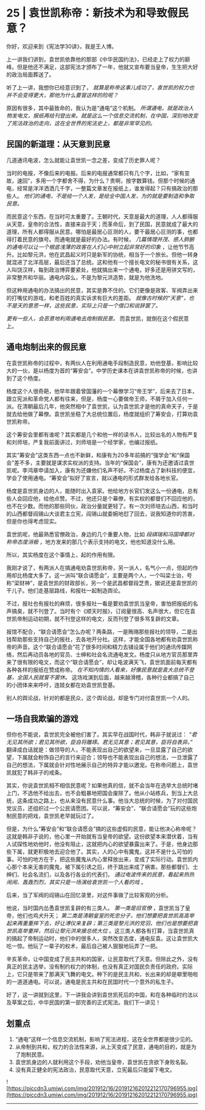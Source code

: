 # 25 | 袁世凯称帝：新技术为和导致假民意？

你好，欢迎来到《宪法学30讲》，我是王人博。

上一讲我们讲到，袁世凯依靠他的那部《中华民国约法》，已经走上了权力的巅峰。但是他还不满足，这部宪法才颁布了一年，他就又宣布要当皇帝，生生把大好的政治局面葬送了。

听了上一讲，我想你已经意识到了， *就算是称帝这事儿成功了，袁世凯的权力也并不会变得更大，那他为什么要冒这样的险呢？*

原因有很多，其中最致命的，我认为是“通电”这个机制。 *所谓通电，就是政治人物发电文，报纸再给刊登出来。就是这么一个信息交流机制，在中国，深刻地改变了宪法政治的走向，这在全世界的宪法史上，都是非常罕见的。*

## 民国的新道理：从天意到民意

几道通讯电波，怎么就能让袁世凯一念之差，变成了历史罪人呢？

当时的电报，不像后来的电报。后来的电报通常都只有几个字，比如，“家有变故，速回”，多用一个字都舍不得，为什么？贵啊，按字数算钱。但那个时候的通电，经常是洋洋洒洒几千字，一整篇文章发在报纸上，谁发得起？只有搞政治的那些人。 *他们的通电，不是给一个人发，是给全中国人发，为的就是要制造和争取民意。*

而民意这个东西，在当时可太重要了。王朝时代，天意是最大的道理，人人都得服从天意，皇帝的合法性，直接来自于天；而革命后，到了民国，民意就成了最大的道理，所有人都得服从民意。哪怕是最居心叵测的人，要干最居心叵测的事，也都得打着民意的旗号。而通电就是最好的办法。有时候， *几篇情理并茂、感人肺腑的通电可以让一个根底浅薄的政客在人们心中树立起非常好的印象* ，让他节节高升。比如黎元洪，他在武昌起义时只是新军的协统，相当于一个旅长。但他一转身就混进了北洋高层，最后还当了总统。这和他有一个擅长电文的秘书很有关系，这人叫饶汉祥，每到政治博弈要紧处，他就搞出来一个通电，好多还是用骈文写的，非常整齐和华丽。通电内容么，不是为黎元洪造势，就是为他洗地。

但这种用通电的办法搞出的民意，其实是靠不住的。它们更像是政客、军阀弄出来的打嘴仗的游戏，和老百姓的真实诉求有巨大的差距。 *就像古时候的“天意”，也不是天的意思一样，这些民意，实际上只是一个借口和说辞罢了。*

 *更有一些人，会恶意地利用通电去炮制假民意。* 而袁世凯，就倒在这个假民意上。

## 通电炮制出来的假民意

在袁世凯称帝的过程中，有两伙人在利用通电手段制造民意，劝他登基，影响比较大的一伙，是以杨度为首的“筹安会”。中学历史课本在讲袁世凯称帝的时候，也讲到了这个杨度。

杨度这个人很奇葩，他早年跟着曾国藩的一个幕僚学习“帝王学”，后来去了日本，跟立宪派和革命党人都有往来，但是，杨度一心要做帝王师，不屑于加入任何一派。在清朝最后几年，他突然相中了袁世凯，认为袁世凯才是他的真命天子，于是就去给他做了幕僚。袁世凯坐稳了大总统位置后，杨度就组织了筹安会，打算劝袁世凯称帝。

这个筹安会里都有谁呢？其实都是几个和他一样的读书人，比较出名的人物有严复和刘师培，严复我前面讲过，刘师培是一个经学家，也编过报纸。

其实“筹安会”这类东西一点也不新鲜，和康有为20多年前搞的“强学会”和“保国会”差不多，主要就是谋求实权派的支持。当年的“保国会”，康有为还邀请过袁世凯呢。李鸿章申请加入，康有为还嫌他们名声不好。不过杨度占了新科技的便宜，学会了使用通电。“筹安会”拟好了宣言，就以通电的形式群发给各地长官。

杨度是袁世凯身边的人，能随时出入袁家。他给地方长官们发这么一份通电，总有些人会回应他，给他点赞。不过，他还只是个幕僚，有实权的都督们不回应他的，也不在少数。而他的那些同伙，政治分量就更轻了。有一次刘师培去山西，和当时的山西都督阎锡山大谈君主立宪，阎锡山就委婉地怼了回去，说我知道你的苦衷，但是你也得考虑现实。

袁世凯呢，他最熟悉官僚政治，身边的几个重要人物，比如 *段祺瑞和冯国璋都对称帝态度消极* ，地方发来的那几个表示支持的电文，他也知道没什么用。

所以，其实杨度在这个事情上，起的作用有限。

我刚才说了，有两派人在搞通电劝袁世凯称帝，另一派人，名气小一点，但起的作用却比杨度大多了。这一派叫“联合请愿会”，主要是两个人，一个叫梁士诒，号称“梁财神”，是袁世凯的财政部长，另一个是武昌都督段芝贵，据说还是袁世凯的干儿子。他们走基层路线，和报社一起制造舆论。

不过，报社也有报社的麻烦，很多报社一看是要劝袁世凯当皇帝，害怕把报纸的名声搞臭，就不刊登了。当时有个《顺天时报》，订阅量很高、名声很大，但它在袁世凯帝制运动初期，就不刊登这样的电文，反而刊登了很多骂复辟的文章。

报馆不配合，“联合请愿会”怎么办呢？两条路，一是贿赂那些报社的领导，二是出钱帮助那些支持自己的报社，去各地开分社。这样，才能全国各地都有劝袁世凯称帝的声音。这个“联合请愿会”花了很多时间和精力去铺设属于他们的通讯传媒网络，然后再动员各地的官员、士绅和社会名流通电发文。杨度只从地方官员那里弄来了很有限的电文，而这个“联合请愿会”，却让电波满天飞，袁世凯面前每天都有各种各样的报纸在赞成称帝。 *在不知内情的人看来，好像民意就是袁大总统不登基，全国人民就誓不罢休。* 这场戏演到后面，越来越滑稽，各种行业都搞了自己的小团体来来呼吁，连妓女都在劝袁世凯登基。

别人的舆论战，针对的都是民众，这个舆论战，却是专门对付袁世凯一个人的。

## 一场自我欺骗的游戏

但你也不能说，袁世凯完全被他们害了。其实早在战国时代，韩非子就说过： *“君无见其所欲；君见其所欲，臣自将雕琢。君无见其意；君见其意，臣将自表异。”* 翻译成白话就是：做领导的人，不能表现出自己的欲望来，一旦显露了自己的欲望，下属就会粉饰自己的言行来迎合；领导也不能表现出自己的想法，一旦泄露了自己的想法，下属就会针对性地展示自己的特异才能以邀宠。在称帝问题上，袁世凯就犯了韩非子的戒条。

其实，你说袁世凯相不相信民意呢？如果他真的信，就不会当年在选举大总统时堵上门，不选他不给出去，也不会粗暴地把国会废除了。他从小站练兵，到当上大总统，这条成功之路上，也从来没有民意什么事。他当大总统的时候，为了对付国民党议员，还组织过一个公民请愿团。可以说，“筹安会”、“联合请愿会”玩的这些炮制民意的把戏，袁世凯老早就玩过了。

但是，为什么“筹安会”和“联合请愿会”搞的这些虚假的民意，能让他决心称帝呢？这就是韩非子说的，他心里一开始就有当皇帝的欲望。这份欲望本来潜伏着，当有人试探性地劝他时，他没有阻止，这就把内心的欲望暴露出来了。于是，他身边那些下属，就更积极地去迎合他了。其实，人的心中有魔鬼，这并不是什么可怕的事。可怕的地方在于，把这些魔鬼从内心里释放出来，变成了实际行动。袁世凯内心那个本来无害的魔鬼，被下属引诱之后，终于跳出来成了祸害。那些都督们、士绅们、社会名流们，以及各行各业的代表们， *通过电波传来的民意，看起来热热闹闹、轰轰烈烈，其实只是一场演给袁世凯一个人看的戏* 。

后来，当了军阀的阎锡山在回忆录里，对这件事做了比较客观的分析。

他说，当时国内怂恿袁世凯复辟的有三类人。 *第一类是旧官僚* ，袁世凯当了皇帝，他们也鸡犬升天； *第二类是清朝皇室的死忠分子，他们想要把袁世凯高高举起来再重重摔下去，好让溥仪来复辟；第三类是黎元洪的党羽，他们也是想要把袁世凯高举重摔，然后让黎元洪来接总统大位* 。这三类人都各有打算，当袁世凯真的搞起了帝制运动时，他们中的很多人，突然改变态度，通电反袁。这让袁世凯大吃一惊。他玩了一辈子的权术，最后自己被人狠狠地玩弄了一把。

辛亥革命，让中国变成了民主共和的国家，让民意取代了天意。但除此之外，没有真正的民主选举，没有制约权力的体制，也没有真正对国民负责任的政府。实际上，它只是带来了那满天飞舞的电文。种下的是民主共和，长出来的却是噼里啪啦的一道道通电。可以说，通电是民主共和在民国时代一个意外的私生子。

好了，这一讲就到这里，下一讲我会讲到袁世凯死后的中国，和在各种临时约法以及草案之后，中华民国的第一部完善的正式宪法。我们下一讲见！

## 划重点


1. “通电”这样一个信息交流机制，影响了宪法进程，这在全世界都是很少见的。
2. 从帝制到共和，权力的合法性来源，从上天变成了民意，通电的目的，就是为了炮制民意。
3. 袁世凯身边的人就利用这个手段，劝他当皇帝，袁世凯在贪欲下身败名裂。
4. 没有真正健全的宪法政治，民意取代天意，立宪最后只能留下电文。


![https://piccdn3.umiwi.com/img/201912/16/201912162012212170796955.jpg](https://piccdn3.umiwi.com/img/201912/16/201912162012212170796955.jpg)

---
